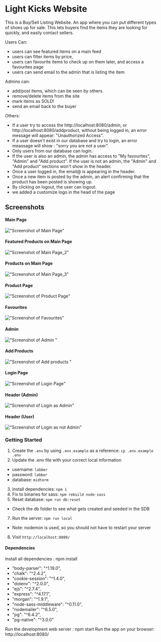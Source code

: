 Light Kicks Website
=========

This is a Buy/Sell Listing Website.
An app where you can put different types of shoes up for sale. This lets buyers find the items they are looking for quickly, and easily contact sellers.

Users Can:

- users can see featured items on a main feed
- users can filter items by price,
- users can favourite items to check up on them later, and access a favourites page
- users can send email to the admin that is listing the item

Admins can:

- add/post items, which can be seen by others.
- remove/delete items from the site
- mark items as SOLD!
- send an email back to the buyer 

Others:
- If a user try to access the http://localhost:8080/admin, or http://localhost:8080/addproduct, without being logged in, an error message will appear: "Unauthorized Access". 
- If a user doesn't exist in our database and try to login, an error meassage will show : "sorry you are not a user".
- Only users from our database can login. 
- If the user is also an admin, the admin has access to "My favourites", "Admin" and "Add product". If the user is not an admin, the "Admin" and "Add product" sections won't show in the header.
- Once a user logged in, the email@ is appearing in the header.
- Once a new item is posted by the admin, an alert confirming that the product has been posted is showing up.
- By clicking on logout, the user can logout.
- we added a customize logo in the head of the page


## Screenshots

#### Main Page
!["Screenshot of Main Page"](https://github.com/elodiebhs/Buy-Sell-Website/blob/master/docs/main_1.png)

#### Featured Products on Main Page
!["Screenshot of Main Page_2"](https://github.com/elodiebhs/Buy-Sell-Website/blob/master/docs/main_2.png)

#### Products on Main Page
!["Screenshot of Main Page_3"](https://github.com/elodiebhs/Buy-Sell-Website/blob/master/docs/main_3.png)

#### Product Page
!["Screenshot of Product Page"](https://github.com/elodiebhs/Buy-Sell-Website/blob/master/docs/product_id.png)

#### Favourites
!["Screenshot of Favourites"](https://github.com/elodiebhs/Buy-Sell-Website/blob/master/docs/my_favourites.png)

#### Admin
!["Screenshot of Admin "](https://github.com/elodiebhs/Buy-Sell-Website/blob/master/docs/Admin_page.png)

#### Add Products
!["Screenshot of Add products "](https://github.com/elodiebhs/Buy-Sell-Website/blob/master/docs/Add_products.png)

#### Login Page
!["Screenshot of Login Page"](https://github.com/elodiebhs/Buy-Sell-Website/blob/master/docs/login.png)

#### Header (Admin)
!["Screenshot of Login as Admin"](https://github.com/elodiebhs/Buy-Sell-Website/blob/master/docs/Admin%20access.png)

#### Header (User)
!["Screenshot of Login as not Admin"](https://github.com/elodiebhs/Buy-Sell-Website/blob/master/docs/not%20admin.png)



### Getting Started

1. Create the `.env` by using `.env.example` as a reference: `cp .env.example .env`
2. Update the .env file with your correct local information 
  - username: `labber` 
  - password: `labber` 
  - database: `midterm`
3. Install dependencies: `npm i`
4. Fix to binaries for sass: `npm rebuild node-sass`
5. Reset database: `npm run db:reset`
  - Check the db folder to see what gets created and seeded in the SDB
7. Run the server: `npm run local`
  - Note: nodemon is used, so you should not have to restart your server
8. Visit `http://localhost:8080/`

#### Dependencies

Install all dependencies : npm install

- "body-parser": "^1.19.0",
- "chalk": "^2.4.2",
- "cookie-session": "^1.4.0",
- "dotenv": "^2.0.0",
- "ejs": "^2.7.4",
- "express": "^4.17.1",
- "morgan": "^1.9.1",
- "node-sass-middleware": "^0.11.0",
- "nodemailer": "^6.5.0",
- "pg": "^6.4.2",
- "pg-native": "^3.0.0"

Run the development web server : npm start
Run the app on your browser: http://localhost:8080/

